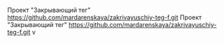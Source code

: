 Проект "Закрывающий тег" https://github.com/mardarenskaya/zakrivayuschiy-teg-f.git
Проект "Закрывающий тег" https://github.com/mardarenskaya/zakrivayuschiy-teg-f.git
v
